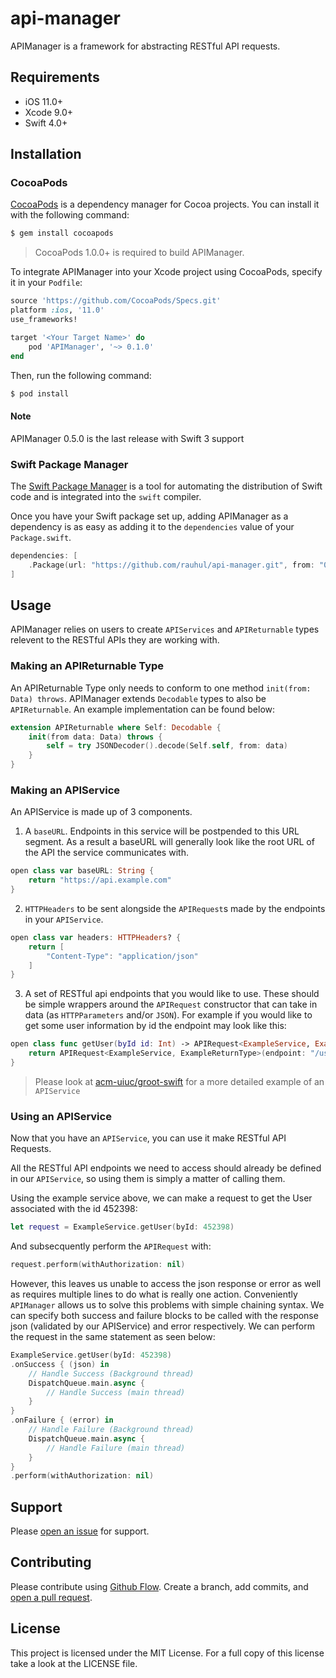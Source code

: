 # api-manager

APIManager is a framework for abstracting RESTful API requests.


## Requirements

- iOS 11.0+
- Xcode 9.0+
- Swift 4.0+


## Installation


### CocoaPods

[CocoaPods](http://cocoapods.org) is a dependency manager for Cocoa projects. You can install it with the following command:

```bash
$ gem install cocoapods
```

> CocoaPods 1.0.0+ is required to build APIManager.

To integrate APIManager into your Xcode project using CocoaPods, specify it in your `Podfile`:

```ruby
source 'https://github.com/CocoaPods/Specs.git'
platform :ios, '11.0'
use_frameworks!

target '<Your Target Name>' do
    pod 'APIManager', '~> 0.1.0'
end
```

Then, run the following command:

```bash
$ pod install
```

#### Note
APIManager 0.5.0 is the last release with Swift 3 support

### Swift Package Manager

The [Swift Package Manager](https://swift.org/package-manager/) is a tool for automating the distribution of Swift code and is integrated into the `swift` compiler. 

Once you have your Swift package set up, adding APIManager as a dependency is as easy as adding it to the `dependencies` value of your `Package.swift`.

```swift
dependencies: [
    .Package(url: "https://github.com/rauhul/api-manager.git", from: "0.1.0")
]
```


## Usage

APIManager relies on users to create `APIServices` and  `APIReturnable` types relevent to the RESTful APIs they are working with.


### Making an APIReturnable Type

An APIReturnable Type only needs to conform to one method  `init(from: Data) throws`. APIManager extends `Decodable` types to also be `APIReturnable`. An example implementation can be found below:

```swift
extension APIReturnable where Self: Decodable {
    init(from data: Data) throws {
        self = try JSONDecoder().decode(Self.self, from: data)
    }
}
```


### Making an APIService

An APIService is made up of 3 components.

1. A `baseURL`. Endpoints in this service will be postpended to this URL segment. As a result a baseURL will generally look like the root URL of the API the service communicates with.

```swift
open class var baseURL: String {
    return "https://api.example.com"
}
```

2. `HTTPHeaders` to be sent alongside the `APIRequest`s made by the endpoints in your `APIService`.

```swift
open class var headers: HTTPHeaders? {
    return [
        "Content-Type": "application/json"
    ]
}

```

3. A set of RESTful api endpoints that you would like to use. These should be simple wrappers around the `APIRequest` constructor that can take in data (as `HTTPParameters` and/or `JSON`). For example if you would like to get some user information by id the endpoint may look like this:

```swift
open class func getUser(byId id: Int) -> APIRequest<ExampleService, ExampleReturnType> {
    return APIRequest<ExampleService, ExampleReturnType>(endpoint: "/users", params: ["id": id], body: nil, method: .GET)
}

```

> Please look at [acm-uiuc/groot-swift](https://github.com/acm-uiuc/groot-swift) for a more detailed example of an `APIService`


### Using an APIService

Now that you have an `APIService`, you can use it make RESTful API Requests. 

All the RESTful API endpoints we need to access should already be defined in our `APIService`, so using them is simply a matter of calling them.

Using the example service above, we can make a request to get the User associated with the id 452398:

```swift
let request = ExampleService.getUser(byId: 452398)
```

And subsecquently perform the `APIRequest` with:

```swift 
request.perform(withAuthorization: nil)
```

However, this leaves us unable to access the json response or error as well as requires multiple lines to do what is really one action. Conveniently `APIManager` allows us to solve this problems with simple chaining syntax. We can specify both success and failure blocks to be called with the response json (validated by our APIService) and error respectively. We can perform the request in the same statement as seen below:

```swift
ExampleService.getUser(byId: 452398)
.onSuccess { (json) in
    // Handle Success (Background thread)
    DispatchQueue.main.async {
        // Handle Success (main thread)
    }
}
.onFailure { (error) in
    // Handle Failure (Background thread)
    DispatchQueue.main.async {
        // Handle Failure (main thread)
    }
}
.perform(withAuthorization: nil)
```


## Support

Please [open an issue](https://github.com/rauhul/api-manager/issues/new) for support.


## Contributing

Please contribute using [Github Flow](https://guides.github.com/introduction/flow/). Create a branch, add commits, and [open a pull request](https://github.com/rauhul/api-manager/compare/).


## License

This project is licensed under the MIT License. For a full copy of this license take a look at the LICENSE file.

